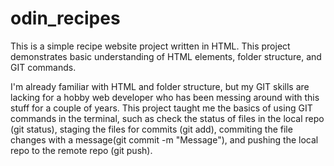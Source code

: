 # odin_recipes
This is a simple recipe website project written in HTML.  This project demonstrates basic understanding of HTML elements, folder structure, and GIT commands.

I'm already familiar with HTML and folder structure, but my GIT skills are lacking for a hobby web developer who has been messing around with this stuff for a couple of years.  This project taught me the basics of using GIT commands in the terminal, such as check the status of files in the local repo (git status), staging the files for commits (git add), commiting the file changes with a message(git commit -m "Message"), and pushing the local repo to the remote repo (git push).
